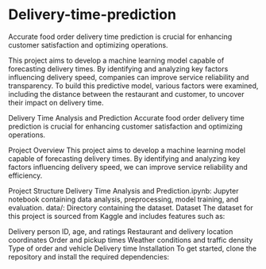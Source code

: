 # Delivery-time-prediction
Accurate food order delivery time prediction is crucial for enhancing customer satisfaction and optimizing operations.

This project aims to develop a machine learning model capable of forecasting delivery times. By identifying and analyzing key factors influencing delivery speed, companies can improve service reliability and transparency. To build this predictive model, various factors were examined, including the distance between the restaurant and customer, to uncover their impact on delivery time.


Delivery Time Analysis and Prediction
Accurate food order delivery time prediction is crucial for enhancing customer satisfaction and optimizing operations.

Project Overview
This project aims to develop a machine learning model capable of forecasting delivery times. By identifying and analyzing key factors influencing delivery speed, we can improve service reliability and efficiency.

Project Structure
Delivery Time Analysis and Prediction.ipynb: Jupyter notebook containing data analysis, preprocessing, model training, and evaluation.
data/: Directory containing the dataset.
Dataset
The dataset for this project is sourced from Kaggle and includes features such as:

Delivery person ID, age, and ratings
Restaurant and delivery location coordinates
Order and pickup times
Weather conditions and traffic density
Type of order and vehicle
Delivery time
Installation
To get started, clone the repository and install the required dependencies:
